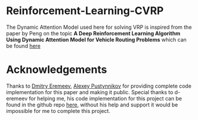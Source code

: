 # Reinforcement-Learning-CVRP
The Dynamic Attention Model used here for solving VRP is inspired from the paper by Peng on the topic **A Deep Reinforcement Learning Algorithm Using Dynamic Attention Model for Vehicle Routing Problems** which can be found [here](https://arxiv.org/abs/2002.03282)
# Acknowledgements
Thanks to [Dmitry Eremeev](https://github.com/d-eremeev/), [Alexey Pustynnikov](https://github.com/alexeypustynnikov) for providing complete code implementation for this paper and making it public. Special thanks to d-eremeev for helping me, his code implementation for this project can be found in the github repo [here](https://github.com/d-eremeev/ADM-VRP), without his help and support it would be impossible  for me to complete this project.
